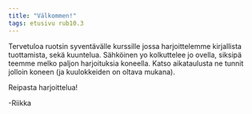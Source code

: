 ```yaml
---
title: "Välkommen!"
tags: etusivu rub10.3
---
```


Tervetuloa ruotsin syventävälle kurssille jossa harjoittelemme kirjallista tuottamista, sekä kuuntelua. Sähköinen yo kolkuttelee jo ovella, siksipä teemme melko paljon harjoituksia koneella. Katso aikataulusta ne tunnit jolloin koneen (ja kuulokkeiden on oltava mukana). 

Reipasta harjoittelua!

-Riikka